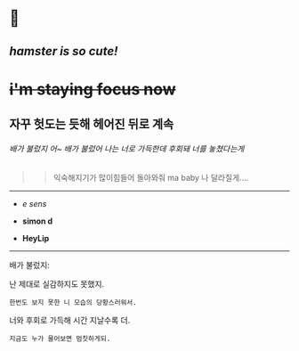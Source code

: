 :hamster:
=========
*hamster is so cute!*
------------------------

# ~~i'm staying focus now~~
## 자꾸 헛도는 듯해 헤어진 뒤로 계속
###### 배가 불렀지 어~ 배가 불렀어 나는 너로 가득한데 후회돼 너를 놓쳤다는게 
>	> 익숙해지기가 많이힘들어 돌아와줘 ma baby 나 달라질게....

******
* _e sens_
 + **simon d**
  - __HeyLip__
------------------------------------------------------------------------------
배가 불렀지:

난 제대로 실감하지도 못했지.

	한번도 보지 못한 니 모습의 당황스러워서.

너와 후회로 가득해 시간 지날수록 더.

	지금도 누가 물어보면 멈칫하게되. 
